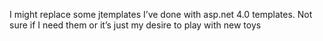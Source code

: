 <!--
id: 193871478
link: http://kevinisom.info/post/193871478/i-might-replace-some-jtemplates-ive-done-with
slug: i-might-replace-some-jtemplates-ive-done-with
date: Tue Sep 22 2009 16:08:05 GMT+1200 (NZST)
raw: {"blog_name":"kevinisom","id":193871478,"post_url":"http://kevinisom.info/post/193871478/i-might-replace-some-jtemplates-ive-done-with","slug":"i-might-replace-some-jtemplates-ive-done-with","type":"text","date":"2009-09-22 04:08:05 GMT","timestamp":1253592485,"state":"published","format":"html","reblog_key":"jfY9fEyN","tags":[],"short_url":"http://tmblr.co/Zw68YyBZZvs","highlighted":[],"feed_item":"http://twitter.com/kev_nz/statuses/4158151687","from_feed_id":"650289","note_count":0,"title":null,"body":"<p>I might replace some jtemplates I&#8217;ve done with asp.net 4.0 templates. Not sure if I need them or it&#8217;s just my desire to play with new toys</p>"}
publish: 2009-09-022
tags: 
title: null
-->


I might replace some jtemplates I’ve done with asp.net 4.0 templates.
Not sure if I need them or it’s just my desire to play with new toys


